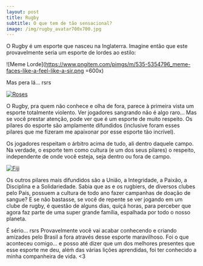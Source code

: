 ```yaml
---
layout: post
title: Rugby
subtitle: O que tem de tão sensacional?
image: /img/rugby_avatar700x700.jpg
---
```


O Rugby é um esporte que nasceu na Inglaterra. Imagine então que este provavelmente seria um esporte de lordes ao estilo:

![Meme Lorde](https://www.pngitem.com/pimgs/m/535-5354796_meme-faces-like-a-feel-like-a-sir.png =600x)

Mas pera lá... rsrs

[![Roses](http://img.youtube.com/vi/6rkAwhm7T2E/0.jpg)](http://www.youtube.com/watch?v=6rkAwhm7T2E "Roses - England Women's Rugby")

O Rugby, pra quem não conhece e olha de fora, parece à primeira vista um esporte totalmente violento. Ver jogadores sangrando não é algo raro... Mas se você prestar atenção, pode ver que é um esporte de muito respeito. Os pilares do esporte são amplamente difundidos (inclusive foram esses pilares que me fizeram me apaixonar por esse esporte tão incrível).

Os jogadores respeitam o árbitro acima de tudo, ali dentro daquele campo. Na verdade, o esporte tem como cultura (e um dos seus pilares) o respeito, independente de onde você esteja, seja dentro ou fora de campo.

[![Fiji](http://img.youtube.com/vi/sfN72nWEIJM/0.jpg)](http://www.youtube.com/watch?v=sfN72nWEIJM "Fiji Women's Rugby")

Os outros pilares mais difundidos são a União, a Integridade, a Paixão, a Disciplina e a Solidariedade. Sabia que as e os rugbiers, de diversos clubes pelo País, possuem a cultura de todo ano fazer campanhas de doação de sangue? E se não bastasse, se você de repente se ver jogando em um clube de rugby, é questão de alguns dias, quiçá horas, para perceber que agora faz parte de uma super grande família, espalhada por todo o nosso planeta.

É sério... rsrs Provavelmente você vai acabar conhecendo e criando amizades pelo Brasil a fora através desse esporte maravilhoso. Foi o que aconteceu comigo... e posso até dizer que um dos melhores presentes que esse esporte me deu, aléḿ das várias lições aprendidas, foi ter conhecido a minha companheira de vida. <3
